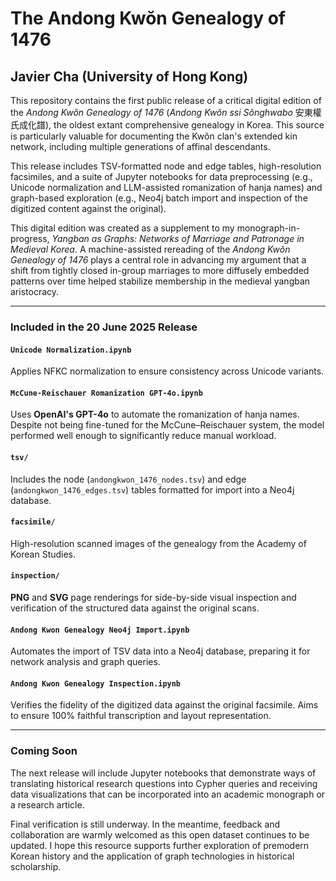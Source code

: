 # The Andong Kwŏn Genealogy of 1476

## Javier Cha (University of Hong Kong)

This repository contains the first public release of a critical digital edition of the *Andong Kwŏn Genealogy of 1476* (*Andong Kwŏn ssi Sŏnghwabo* 安東權氏成化譜), the oldest extant comprehensive genealogy in Korea. This source is particularly valuable for documenting the Kwŏn clan's extended kin network, including multiple generations of affinal descendants.

This release includes TSV-formatted node and edge tables, high-resolution facsimiles, and a suite of Jupyter notebooks for data preprocessing (e.g., Unicode normalization and LLM-assisted romanization of hanja names) and graph-based exploration (e.g., Neo4j batch import and inspection of the digitized content against the original).

This digital edition was created as a supplement to my monograph-in-progress, _Yangban as Graphs: Networks of Marriage and Patronage in Medieval Korea_. A machine-assisted rereading of the *Andong Kwŏn Genealogy of 1476* plays a central role in advancing my argument that a shift from tightly closed in-group marriages to more diffusely embedded patterns over time helped stabilize membership in the medieval yangban aristocracy.

---

### Included in the 20 June 2025 Release

#### `Unicode Normalization.ipynb`
Applies NFKC normalization to ensure consistency across Unicode variants.

#### `McCune-Reischauer Romanization GPT-4o.ipynb`
Uses **OpenAI's GPT-4o** to automate the romanization of hanja names. Despite not being fine-tuned for the McCune–Reischauer system, the model performed well enough to significantly reduce manual workload.

#### `tsv/`
Includes the node (`andongkwon_1476_nodes.tsv`) and edge (`andongkwon_1476_edges.tsv`) tables formatted for import into a Neo4j database.

#### `facsimile/`
High-resolution scanned images of the genealogy from the Academy of Korean Studies.

#### `inspection/`
**PNG** and **SVG** page renderings for side-by-side visual inspection and verification of the structured data against the original scans.

#### `Andong Kwon Genealogy Neo4j Import.ipynb`
Automates the import of TSV data into a Neo4j database, preparing it for network analysis and graph queries.

#### `Andong Kwon Genealogy Inspection.ipynb`
Verifies the fidelity of the digitized data against the original facsimile. Aims to ensure 100% faithful transcription and layout representation.

---

### Coming Soon

The next release will include Jupyter notebooks that demonstrate ways of translating historical research questions into Cypher queries and receiving data visualizations that can be incorporated into an academic monograph or a research article.

Final verification is still underway. In the meantime, feedback and collaboration are warmly welcomed as this open dataset continues to be updated. I hope this resource supports further exploration of premodern Korean history and the application of graph technologies in historical scholarship.
